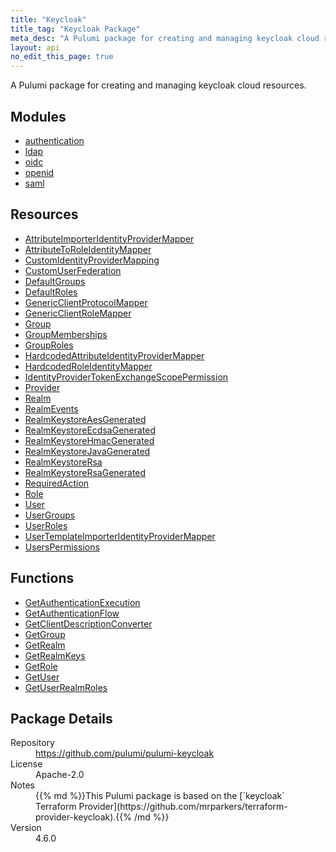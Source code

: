 ```yaml
---
title: "Keycloak"
title_tag: "Keycloak Package"
meta_desc: "A Pulumi package for creating and managing keycloak cloud resources."
layout: api
no_edit_this_page: true
---
```


<!-- WARNING: this file was generated by Pulumi Docs Generator. -->
<!-- Do not edit by hand unless you're certain you know what you are doing! -->

A Pulumi package for creating and managing keycloak cloud resources.

<h2 id="modules">Modules</h2>
<ul class="api">
    <li><a href="authentication/" title="authentication"><span class="api-symbol api-symbol--module"></span>authentication</a></li>
    <li><a href="ldap/" title="ldap"><span class="api-symbol api-symbol--module"></span>ldap</a></li>
    <li><a href="oidc/" title="oidc"><span class="api-symbol api-symbol--module"></span>oidc</a></li>
    <li><a href="openid/" title="openid"><span class="api-symbol api-symbol--module"></span>openid</a></li>
    <li><a href="saml/" title="saml"><span class="api-symbol api-symbol--module"></span>saml</a></li>
</ul>

<h2 id="resources">Resources</h2>
<ul class="api">
    <li><a href="attributeimporteridentityprovidermapper" title="AttributeImporterIdentityProviderMapper"><span class="api-symbol api-symbol--resource"></span>AttributeImporterIdentityProviderMapper</a></li>
    <li><a href="attributetoroleidentitymapper" title="AttributeToRoleIdentityMapper"><span class="api-symbol api-symbol--resource"></span>AttributeToRoleIdentityMapper</a></li>
    <li><a href="customidentityprovidermapping" title="CustomIdentityProviderMapping"><span class="api-symbol api-symbol--resource"></span>CustomIdentityProviderMapping</a></li>
    <li><a href="customuserfederation" title="CustomUserFederation"><span class="api-symbol api-symbol--resource"></span>CustomUserFederation</a></li>
    <li><a href="defaultgroups" title="DefaultGroups"><span class="api-symbol api-symbol--resource"></span>DefaultGroups</a></li>
    <li><a href="defaultroles" title="DefaultRoles"><span class="api-symbol api-symbol--resource"></span>DefaultRoles</a></li>
    <li><a href="genericclientprotocolmapper" title="GenericClientProtocolMapper"><span class="api-symbol api-symbol--resource"></span>GenericClientProtocolMapper</a></li>
    <li><a href="genericclientrolemapper" title="GenericClientRoleMapper"><span class="api-symbol api-symbol--resource"></span>GenericClientRoleMapper</a></li>
    <li><a href="group" title="Group"><span class="api-symbol api-symbol--resource"></span>Group</a></li>
    <li><a href="groupmemberships" title="GroupMemberships"><span class="api-symbol api-symbol--resource"></span>GroupMemberships</a></li>
    <li><a href="grouproles" title="GroupRoles"><span class="api-symbol api-symbol--resource"></span>GroupRoles</a></li>
    <li><a href="hardcodedattributeidentityprovidermapper" title="HardcodedAttributeIdentityProviderMapper"><span class="api-symbol api-symbol--resource"></span>HardcodedAttributeIdentityProviderMapper</a></li>
    <li><a href="hardcodedroleidentitymapper" title="HardcodedRoleIdentityMapper"><span class="api-symbol api-symbol--resource"></span>HardcodedRoleIdentityMapper</a></li>
    <li><a href="identityprovidertokenexchangescopepermission" title="IdentityProviderTokenExchangeScopePermission"><span class="api-symbol api-symbol--resource"></span>IdentityProviderTokenExchangeScopePermission</a></li>
    <li><a href="provider" title="Provider"><span class="api-symbol api-symbol--resource"></span>Provider</a></li>
    <li><a href="realm" title="Realm"><span class="api-symbol api-symbol--resource"></span>Realm</a></li>
    <li><a href="realmevents" title="RealmEvents"><span class="api-symbol api-symbol--resource"></span>RealmEvents</a></li>
    <li><a href="realmkeystoreaesgenerated" title="RealmKeystoreAesGenerated"><span class="api-symbol api-symbol--resource"></span>RealmKeystoreAesGenerated</a></li>
    <li><a href="realmkeystoreecdsagenerated" title="RealmKeystoreEcdsaGenerated"><span class="api-symbol api-symbol--resource"></span>RealmKeystoreEcdsaGenerated</a></li>
    <li><a href="realmkeystorehmacgenerated" title="RealmKeystoreHmacGenerated"><span class="api-symbol api-symbol--resource"></span>RealmKeystoreHmacGenerated</a></li>
    <li><a href="realmkeystorejavagenerated" title="RealmKeystoreJavaGenerated"><span class="api-symbol api-symbol--resource"></span>RealmKeystoreJavaGenerated</a></li>
    <li><a href="realmkeystorersa" title="RealmKeystoreRsa"><span class="api-symbol api-symbol--resource"></span>RealmKeystoreRsa</a></li>
    <li><a href="realmkeystorersagenerated" title="RealmKeystoreRsaGenerated"><span class="api-symbol api-symbol--resource"></span>RealmKeystoreRsaGenerated</a></li>
    <li><a href="requiredaction" title="RequiredAction"><span class="api-symbol api-symbol--resource"></span>RequiredAction</a></li>
    <li><a href="role" title="Role"><span class="api-symbol api-symbol--resource"></span>Role</a></li>
    <li><a href="user" title="User"><span class="api-symbol api-symbol--resource"></span>User</a></li>
    <li><a href="usergroups" title="UserGroups"><span class="api-symbol api-symbol--resource"></span>UserGroups</a></li>
    <li><a href="userroles" title="UserRoles"><span class="api-symbol api-symbol--resource"></span>UserRoles</a></li>
    <li><a href="usertemplateimporteridentityprovidermapper" title="UserTemplateImporterIdentityProviderMapper"><span class="api-symbol api-symbol--resource"></span>UserTemplateImporterIdentityProviderMapper</a></li>
    <li><a href="userspermissions" title="UsersPermissions"><span class="api-symbol api-symbol--resource"></span>UsersPermissions</a></li>
</ul>

<h2 id="functions">Functions</h2>
<ul class="api">
    <li><a href="getauthenticationexecution" title="GetAuthenticationExecution"><span class="api-symbol api-symbol--function"></span>GetAuthenticationExecution</a></li>
    <li><a href="getauthenticationflow" title="GetAuthenticationFlow"><span class="api-symbol api-symbol--function"></span>GetAuthenticationFlow</a></li>
    <li><a href="getclientdescriptionconverter" title="GetClientDescriptionConverter"><span class="api-symbol api-symbol--function"></span>GetClientDescriptionConverter</a></li>
    <li><a href="getgroup" title="GetGroup"><span class="api-symbol api-symbol--function"></span>GetGroup</a></li>
    <li><a href="getrealm" title="GetRealm"><span class="api-symbol api-symbol--function"></span>GetRealm</a></li>
    <li><a href="getrealmkeys" title="GetRealmKeys"><span class="api-symbol api-symbol--function"></span>GetRealmKeys</a></li>
    <li><a href="getrole" title="GetRole"><span class="api-symbol api-symbol--function"></span>GetRole</a></li>
    <li><a href="getuser" title="GetUser"><span class="api-symbol api-symbol--function"></span>GetUser</a></li>
    <li><a href="getuserrealmroles" title="GetUserRealmRoles"><span class="api-symbol api-symbol--function"></span>GetUserRealmRoles</a></li>
</ul>

<h2 id="package-details">Package Details</h2>
<dl class="package-details">
	<dt>Repository</dt>
	<dd><a href="https://github.com/pulumi/pulumi-keycloak">https://github.com/pulumi/pulumi-keycloak</a></dd>
	<dt>License</dt>
	<dd>Apache-2.0</dd>
	<dt>Notes</dt>
	<dd>{{% md %}}This Pulumi package is based on the [`keycloak` Terraform Provider](https://github.com/mrparkers/terraform-provider-keycloak).{{% /md %}}</dd>
	<dt>Version</dt>
	<dd>4.6.0</dd>
</dl>

